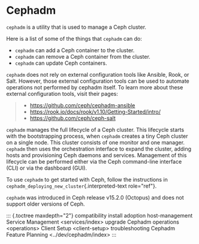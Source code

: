 # Cephadm

`cephadm` is a utility that is used to manage a Ceph cluster.

Here is a list of some of the things that `cephadm` can do:

-   `cephadm` can add a Ceph container to the cluster.
-   `cephadm` can remove a Ceph container from the cluster.
-   `cephadm` can update Ceph containers.

`cephadm` does not rely on external configuration tools like Ansible,
Rook, or Salt. However, those external configuration tools can be used
to automate operations not performed by cephadm itself. To learn more
about these external configuration tools, visit their pages:

> -   <https://github.com/ceph/cephadm-ansible>
> -   <https://rook.io/docs/rook/v1.10/Getting-Started/intro/>
> -   <https://github.com/ceph/ceph-salt>

`cephadm` manages the full lifecycle of a Ceph cluster. This lifecycle
starts with the bootstrapping process, when `cephadm` creates a tiny
Ceph cluster on a single node. This cluster consists of one monitor and
one manager. `cephadm` then uses the orchestration interface to expand
the cluster, adding hosts and provisioning Ceph daemons and services.
Management of this lifecycle can be performed either via the Ceph
command-line interface (CLI) or via the dashboard (GUI).

To use `cephadm` to get started with Ceph, follow the instructions in
`cephadm_deploying_new_cluster`{.interpreted-text role="ref"}.

`cephadm` was introduced in Ceph release v15.2.0 (Octopus) and does not
support older versions of Ceph.

::: {.toctree maxdepth="2"}
compatibility install adoption host-management Service Management
\<services/index\> upgrade Cephadm operations \<operations\> Client
Setup \<client-setup\> troubleshooting Cephadm Feature Planning
\<../dev/cephadm/index\>
:::
